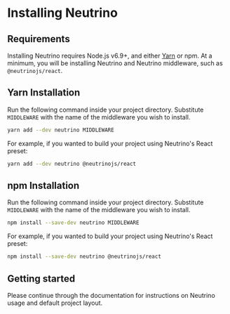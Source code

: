 # Installing Neutrino

## Requirements

Installing Neutrino requires Node.js v6.9+, and either [Yarn](https://yarnpkg.com/lang/en/docs/install/) or
npm. At a minimum, you will be installing Neutrino and Neutrino middleware, such as `@neutrinojs/react`.

## Yarn Installation

Run the following command inside your project directory. Substitute `MIDDLEWARE` with the name of the middleware
you wish to install.

```bash
yarn add --dev neutrino MIDDLEWARE
```

For example, if you wanted to build your project using Neutrino's React preset:

```bash
yarn add --dev neutrino @neutrinojs/react
```

## npm Installation

Run the following command inside your project directory. Substitute `MIDDLEWARE` with the name of the middleware
you wish to install.

```bash
npm install --save-dev neutrino MIDDLEWARE
```

For example, if you wanted to build your project using Neutrino's React preset:

```bash
npm install --save-dev neutrino @neutrinojs/react
```

## Getting started

Please continue through the documentation for instructions on Neutrino usage and default project layout.
